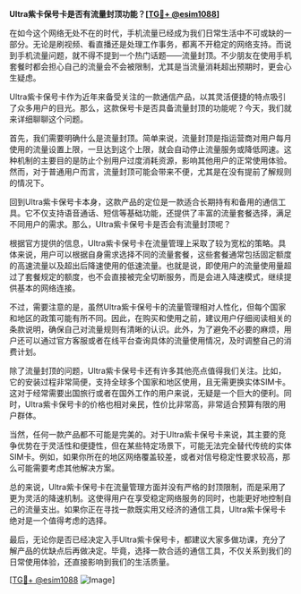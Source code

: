 **Ultra紫卡保号卡是否有流量封顶功能？[[TG💪+ @esim1088](https://t.me/s/esim1088)]**

在如今这个网络无处不在的时代，手机流量已经成为我们日常生活中不可或缺的一部分。无论是刷视频、看直播还是处理工作事务，都离不开稳定的网络支持。而说到手机流量问题，就不得不提到一个热门话题——流量封顶。不少朋友在使用手机套餐时都会担心自己的流量会不会被限制，尤其是当流量消耗超出预期时，更会心生疑虑。

Ultra紫卡保号卡作为近年来备受关注的一款通信产品，以其灵活便捷的特点吸引了众多用户的目光。那么，这款保号卡是否具备流量封顶的功能呢？今天，我们就来详细聊聊这个问题。

首先，我们需要明确什么是流量封顶。简单来说，流量封顶是指运营商对用户每月使用的流量设置上限，一旦达到这个上限，就会自动停止流量服务或降低网速。这种机制的主要目的是防止个别用户过度消耗资源，影响其他用户的正常使用体验。然而，对于普通用户而言，流量封顶可能会带来不便，尤其是在没有提前了解规则的情况下。

回到Ultra紫卡保号卡本身，这款产品的定位是一款适合长期持有和备用的通信工具。它不仅支持语音通话、短信等基础功能，还提供了丰富的流量套餐选择，满足不同用户的需求。那么，Ultra紫卡保号卡是否会有流量封顶呢？

根据官方提供的信息，Ultra紫卡保号卡在流量管理上采取了较为宽松的策略。具体来说，用户可以根据自身需求选择不同的流量套餐，这些套餐通常包括固定额度的高速流量以及超出后降速使用的低速流量。也就是说，即使用户的流量使用量超过了套餐规定的额度，也不会直接被完全切断服务，而是会进入降速模式，继续提供基本的网络连接。

不过，需要注意的是，虽然Ultra紫卡保号卡的流量管理相对人性化，但每个国家和地区的政策可能有所不同。因此，在购买和使用之前，建议用户仔细阅读相关的条款说明，确保自己对流量规则有清晰的认识。此外，为了避免不必要的麻烦，用户还可以通过官方客服或者在线平台查询具体的流量使用情况，及时调整自己的消费计划。

除了流量封顶的问题，Ultra紫卡保号卡还有许多其他亮点值得我们关注。比如，它的安装过程非常简便，支持全球多个国家和地区使用，且无需更换实体SIM卡。这对于经常需要出国旅行或者在国外工作的用户来说，无疑是一个巨大的便利。同时，Ultra紫卡保号卡的价格也相对亲民，性价比非常高，非常适合预算有限的用户群体。

当然，任何一款产品都不可能是完美的。对于Ultra紫卡保号卡来说，其主要的竞争优势在于灵活性和便捷性，但在某些特定场景下，可能无法完全替代传统的实体SIM卡。例如，如果你所在的地区网络覆盖较差，或者对信号稳定性要求较高，那么可能需要考虑其他解决方案。

总的来说，Ultra紫卡保号卡在流量管理方面并没有严格的封顶限制，而是采用了更为灵活的降速机制。这使得用户在享受稳定网络服务的同时，也能更好地控制自己的流量支出。如果你正在寻找一款既实用又经济的通信工具，Ultra紫卡保号卡绝对是一个值得考虑的选择。

最后，无论你是否已经决定入手Ultra紫卡保号卡，都建议大家多做功课，充分了解产品的优缺点后再做决定。毕竟，选择一款合适的通信工具，不仅关系到我们的日常使用体验，还直接影响到我们的生活质量。

[[TG💪+ @esim1088](https://t.me/s/esim1088) ![Image](https://i.postimg.cc/4NQfJmqS/Snipaste-2025-05-13-00-14-12.png)]